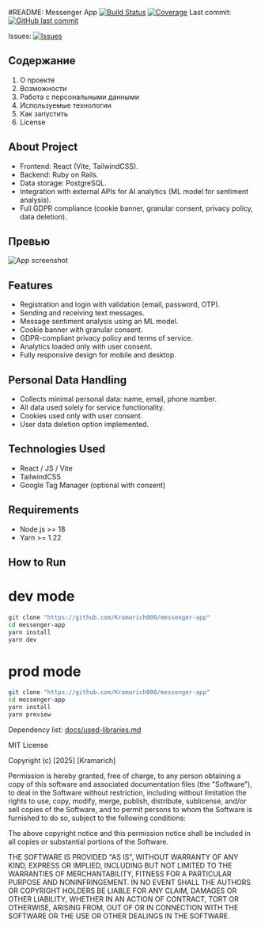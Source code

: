 #README: Messenger App
[![Build Status](https://img.shields.io/github/actions/workflow/status/Kramarich000/messenger-app/ci.yml)](https://github.com/Kramarich000/messenger-app/actions) [![Coverage](https://img.shields.io/codecov/c/gh/Kramarich000/messenger-app)](https://codecov.io/gh/Kramarich000/messenger-app)
Last commit:
[![GitHub last commit](https://img.shields.io/github/last-commit/Kramarich000/messenger-app)](https://github.com/Kramarich000/messenger-app)

Issues:
[![Issues](https://img.shields.io/github/issues/Kramarich000/messenger-app)](https://github.com/Kramarich000/messenger-app/issues)

## Содержание
1. О проекте
2. Возможности
3. Работа с персональными данными
4. Используемые технологии
5. Как запустить
6. License

## About Project

- Frontend: React (Vite, TailwindCSS).
- Backend: Ruby on Rails.
- Data storage: PostgreSQL.
- Integration with external APIs for AI analytics (ML model for sentiment analysis).
- Full GDPR compliance (cookie banner, granular consent, privacy policy, data deletion).

## Превью

![App screenshot](./screenshots/main-interface.png)

## Features

- Registration and login with validation (email, password, OTP).
- Sending and receiving text messages.
- Message sentiment analysis using an ML model.
- Cookie banner with granular consent.
- GDPR-compliant privacy policy and terms of service.
- Analytics loaded only with user consent.
- Fully responsive design for mobile and desktop.

## Personal Data Handling

- Collects minimal personal data: name, email, phone number.
- All data used solely for service functionality.
- Cookies used only with user consent.
- User data deletion option implemented.

## Technologies Used

- React / JS / Vite
- TailwindCSS
- Google Tag Manager (optional with consent)

## Requirements

- Node.js >= 18
- Yarn >= 1.22

## How to Run

# dev mode
```bash
git clone "https://github.com/Kramarich000/messenger-app"
cd messenger-app
yarn install
yarn dev
```
# prod mode
```bash
git clone "https://github.com/Kramarich000/messenger-app"
cd messenger-app
yarn install
yarn preview
```
Dependency list: [docs/used-libraries.md](./docs/used-libraries.md)

MIT License

Copyright (c) [2025] [Kramarich]

Permission is hereby granted, free of charge, to any person obtaining a copy
of this software and associated documentation files (the "Software"), to deal
in the Software without restriction, including without limitation the rights
to use, copy, modify, merge, publish, distribute, sublicense, and/or sell
copies of the Software, and to permit persons to whom the Software is
furnished to do so, subject to the following conditions:

The above copyright notice and this permission notice shall be included in all
copies or substantial portions of the Software.

THE SOFTWARE IS PROVIDED "AS IS", WITHOUT WARRANTY OF ANY KIND, EXPRESS OR
IMPLIED, INCLUDING BUT NOT LIMITED TO THE WARRANTIES OF MERCHANTABILITY,
FITNESS FOR A PARTICULAR PURPOSE AND NONINFRINGEMENT. IN NO EVENT SHALL THE
AUTHORS OR COPYRIGHT HOLDERS BE LIABLE FOR ANY CLAIM, DAMAGES OR OTHER
LIABILITY, WHETHER IN AN ACTION OF CONTRACT, TORT OR OTHERWISE, ARISING FROM,
OUT OF OR IN CONNECTION WITH THE SOFTWARE OR THE USE OR OTHER DEALINGS IN THE
SOFTWARE.